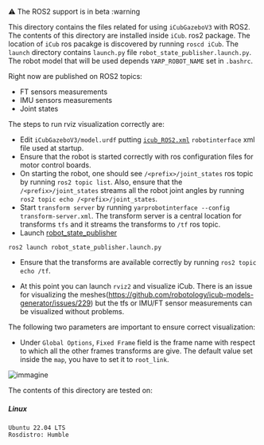 :warning: The ROS2 support is in beta :warning

This directory contains the files related for using `iCubGazeboV3` with ROS2. The contents of this directory are installed inside `iCub`.
ros2 package. The location of `iCub` ros pacakge is discovered by running `roscd iCub`.
The `launch` directory contains `launch.py` file `robot_state_publisher.launch.py`. The robot model
that will be used depends `YARP_ROBOT_NAME` set in `.bashrc`.

Right now are published on ROS2 topics:

- FT sensors measurements
- IMU sensors measurements
- Joint states

The steps to run rviz visualization correctly are:

- Edit `iCubGazeboV3/model.urdf` putting  [`icub_ROS2.xml`](https://github.com/robotology/robots-configuration/blob/devel/iCub/conf_icub3/wrappers/icub_ROS2.xml) `robotinterface` xml file used at startup.
- Ensure that the robot is started correctly with ros configuration files for motor control boards.
- On starting the robot, one should see `/<prefix>/joint_states` ros topic by running `ros2 topic list`.
  Also, ensure that the `/<prefix>/joint_states` streams all the robot joint angles by running
  `ros2 topic echo /<prefix>/joint_states`.
- Start `transform server` by running `yarprobotinterface --config transform-server.xml`.
  The transform server is a central location for transforms `tfs` and it streams the transforms
  to `/tf` ros topic.
- Launch [robot_state_publisher](http://wiki.ros.org/robot_state_publisher)

```
ros2 launch robot_state_publisher.launch.py
```
 - Ensure that the transforms are available correctly by running `ros2 topic echo /tf`.

- At this point you can launch `rviz2` and visualize iCub. There is an issue for visualizing the meshes(https://github.com/robotology/icub-models-generator/issues/229) but the tfs or IMU/FT sensor measurements can be visualized without problems.

The following two parameters are important to ensure correct visualization:

- Under `Global Options`, `Fixed Frame` field is the frame name with respect to
  which all the other frames transforms are give. The default value set inside the `map`, you have to set it to `root_link`.

![immagine](https://user-images.githubusercontent.com/19152494/206218846-faf4375f-f1d2-4e24-a05d-234ca2e848a5.png)

The contents of this directory are tested on:

##### Linux

```
Ubuntu 22.04 LTS
Rosdistro: Humble
```
